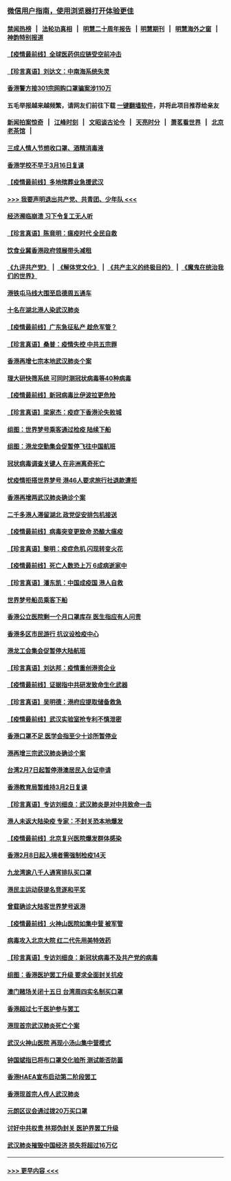 ### [微信用户指南，使用浏览器打开体验更佳](https://github.com/gfw-breaker/banned-news1/blob/master/indexes/wechat-guide.md?t=0)
#### [禁闻热榜](热点新闻.md?t=0)  &nbsp;&nbsp;|&nbsp;&nbsp; [法轮功真相](https://github.com/gfw-breaker/truth/blob/master/README.md?t=0) &nbsp;&nbsp;|&nbsp;&nbsp; [明慧二十周年报告](https://github.com/gfw-breaker/mh-reports/blob/master/README.md?t=0) &nbsp;&nbsp;|&nbsp;&nbsp;[明慧期刊](https://github.com/gfw-breaker/mh-qikan) &nbsp;&nbsp;|&nbsp;&nbsp; [明慧海外之窗](https://github.com/gfw-breaker/mh-news/blob/master/README.md?t=0) &nbsp;&nbsp;|&nbsp;&nbsp; [神韵特别报道](https://github.com/gfw-breaker/mh-news/blob/master/shenyun.md?t=0)
#### [【疫情最前线】全球医药供应链受空前冲击](../pages/nsc415/n11869614.md?t=02160511) 
#### [【珍言真语】刘达文：中南海系统失灵](../pages/nsc415/n11869465.md?t=02160511) 
#### [香港警方接301宗网购口罩骗案涉110万](../pages/nsc415/n11867572.md?t=02160511) 
#### 五毛举报越来越频繁，请网友们前往下载 [一键翻墙软件](https://github.com/gfw-breaker/ssr-accounts)，并将此项目推荐给亲友
#### [新闻拍案惊奇](https://github.com/gfw-breaker/banned-news1/blob/master/pages/link4.md) &nbsp;&nbsp;|&nbsp;&nbsp; [江峰时刻](https://github.com/gfw-breaker/banned-news1/blob/master/pages/link4.md) &nbsp;&nbsp;|&nbsp;&nbsp; [文昭谈古论今](https://github.com/gfw-breaker/banned-news1/blob/master/pages/link4.md) &nbsp;&nbsp;|&nbsp;&nbsp; [天亮时分](https://github.com/gfw-breaker/banned-news1/blob/master/pages/link4.md) &nbsp;&nbsp;|&nbsp;&nbsp; [萧茗看世界](https://github.com/gfw-breaker/banned-news1/blob/master/pages/link4.md) &nbsp;&nbsp;|&nbsp;&nbsp; [北京老茶馆](https://github.com/gfw-breaker/banned-news1/blob/master/pages/link4.md) &nbsp;&nbsp;|&nbsp;&nbsp; 
#### [三成人情人节想收口罩、酒精消毒液](../pages/nsc415/n11867523.md?t=02160511) 
#### [香港学校不早于3月16日复课](../pages/nsc415/n11867498.md?t=02160511) 
#### [【疫情最前线】多地殡葬业急援武汉](../pages/nsc415/n11866914.md?t=02160511) 
#### [>>> 我要声明退出共产党、共青团、少年队 <<<](https://github.com/begood0513/goodnews/blob/master/quit/letter.md) 
#### [经济濒临崩溃 习下令复工无人听](../pages/nsc415/n11867269.md?t=02160511) 
#### [【珍言真语】陈竟明：瘟疫时代 全民自救](../pages/nsc415/n11866765.md?t=02160511) 
#### [饮食业冀香港政府领展带头减租](../pages/nsc415/n11864876.md?t=02160511) 
#### [《九评共产党》](https://github.com/begood0513/9ping.md/blob/master/README.md) &nbsp;|&nbsp; [《解体党文化》](../../../../jtdwh.md/blob/master/README.md)  &nbsp;|&nbsp; [《共产主义的终极目的》](../../../../gczydzjmd.md/blob/master/README.md) &nbsp;|&nbsp; [《魔鬼在统治我们的世界》](../../../../mgztzwmdsj.md/blob/master/README.md) 
#### [港铁屯马线大围至启德周五通车](../pages/nsc415/n11864842.md?t=02160511) 
#### [十名在湖北港人染武汉肺炎](../pages/nsc415/n11864807.md?t=02160511) 
#### [【疫情最前线】广东急征私产 趁危军管？](../pages/nsc415/n11864205.md?t=02160511) 
#### [【珍言真语】桑普：疫情失控 中共五宗罪](../pages/nsc415/n11864157.md?t=02160511) 
#### [香港再增七宗本地武汉肺炎个案](../pages/nsc415/n11862405.md?t=02160511) 
#### [理大研快筛系统 可同时测冠状病毒等40种病毒](../pages/nsc415/n11862376.md?t=02160511) 
#### [【疫情最前线】新冠病毒比伊波拉更危险](../pages/nsc415/n11862199.md?t=02160511) 
#### [【珍言真语】梁家杰：疫症下香港沦失败城](../pages/nsc415/n11861588.md?t=02160511) 
#### [组图：世界梦号乘客通过检疫 陆续下船](../pages/nsc415/n11858302.md?t=02160511) 
#### [组图：港龙空勤集会促暂停飞往中国航班](../pages/nsc415/n11858190.md?t=02160511) 
#### [冠状病毒调查关键人 在非洲离奇死亡](../pages/nsc415/n11859798.md?t=02160511) 
#### [忧疫情拒搭世界梦号 港46人要求旅行社退款遭拒](../pages/nsc415/n11859849.md?t=02160511) 
#### [香港再增两武汉肺炎确诊个案](../pages/nsc415/n11859833.md?t=02160511) 
#### [二千多港人滞留湖北 政党促安排包机接送](../pages/nsc415/n11859831.md?t=02160511) 
#### [【疫情最前线】病毒突变更致命 恐酿大瘟疫](../pages/nsc415/n11859604.md?t=02160511) 
#### [【珍言真语】黎明：疫症危机 闪现转变火花](../pages/nsc415/n11859199.md?t=02160511) 
#### [【疫情最前线】死亡人数恐上万 6成病逝家中](../pages/nsc415/n11856687.md?t=02160511) 
#### [【珍言真语】潘东凯：中国成疫国 港人自救](../pages/nsc415/n11856962.md?t=02160511) 
#### [世界梦号船员乘客下船](../pages/nsc415/n11856883.md?t=02160511) 
#### [香港公立医院剩一个月口罩库存 医生指应有人问责](../pages/nsc415/n11856875.md?t=02160511) 
#### [香港多区市民游行 抗议设检疫中心](../pages/nsc415/n11856866.md?t=02160511) 
#### [港龙工会集会促暂停大陆航班](../pages/nsc415/n11856840.md?t=02160511) 
#### [【珍言真语】刘达邦：疫情重创港资企业](../pages/nsc415/n11854274.md?t=02160511) 
#### [【疫情最前线】证据指中共研发致命生化武器](../pages/nsc415/n11853087.md?t=02160511) 
#### [【珍言真语】吴明德：港府应提取储备救急](../pages/nsc415/n11852734.md?t=02160511) 
#### [【疫情最前线】武汉实验室抢专利不慎泄密](../pages/nsc415/n11850310.md?t=02160511) 
#### [香港口罩不足 医学会指至少十诊所暂停业](../pages/nsc415/n11850301.md?t=02160511) 
#### [港再增三宗武汉肺炎确诊个案](../pages/nsc415/n11850328.md?t=02160511) 
#### [台湾2月7日起暂停港澳居民入台证申请](../pages/nsc415/n11850304.md?t=02160511) 
#### [香港教育局暂维持3月2日复课](../pages/nsc415/n11850260.md?t=02160511) 
#### [【珍言真语】专访刘细良：武汉肺炎是对中共致命一击](../pages/nsc415/n11849934.md?t=02160511) 
#### [港人未返大陆染疫 专家：不封关恐本地爆发](../pages/nsc415/n11848021.md?t=02160511) 
#### [【疫情最前线】北京复兴医院爆发群体感染](../pages/nsc415/n11847626.md?t=02160511) 
#### [香港2月8日起入境者需强制检疫14天](../pages/nsc415/n11847658.md?t=02160511) 
#### [九龙湾逾八千人通宵排队买口罩](../pages/nsc415/n11847647.md?t=02160511) 
#### [港民主运动获提名竞逐和平奖](../pages/nsc415/n11847633.md?t=02160511) 
#### [曾载确诊大陆客世界梦号返港](../pages/nsc415/n11847608.md?t=02160511) 
#### [【疫情最前线】火神山医院如集中营 被军管](../pages/nsc415/n11847524.md?t=02160511) 
#### [病毒攻入北京大院 红二代先用美特效药](../pages/nsc415/n11847427.md?t=02160511) 
#### [【珍言真语】专访刘细良：新冠状病毒不及共产党的病毒](../pages/nsc415/n11847164.md?t=02160511) 
#### [组图：香港医护罢工升级 要求全面封关抗疫](../pages/nsc415/n11844107.md?t=02160511) 
#### [澳门赌场关闭十五日 台湾周四实名制买口罩](../pages/nsc415/n11845083.md?t=02160511) 
#### [香港超过七千医护参与罢工](../pages/nsc415/n11845051.md?t=02160511) 
#### [港现首宗武汉肺炎死亡个案](../pages/nsc415/n11844998.md?t=02160511) 
#### [武汉火神山医院 再现小汤山集中营模式](../pages/nsc415/n11844763.md?t=02160511) 
#### [钟国斌指已将布口罩交化验所 测试能否防菌](../pages/nsc415/n11842783.md?t=02160511) 
#### [香港HAEA宣布启动第二阶段罢工](../pages/nsc415/n11842723.md?t=02160511) 
#### [香港现首宗人传人武汉肺炎](../pages/nsc415/n11842766.md?t=02160511) 
#### [元朗区议会通过拨20万买口罩](../pages/nsc415/n11842754.md?t=02160511) 
#### [讨好中共权贵 林郑伪封关 医护界罢工升级](../pages/nsc415/n11842359.md?t=02160511) 
#### [武汉肺炎摧毁中国经济 损失将超过16万亿](../pages/nsc415/n11839723.md?t=02160511) 

----
#### [ >>> 更早内容 <<< ](../indexes/nsc415-earlier.md)
